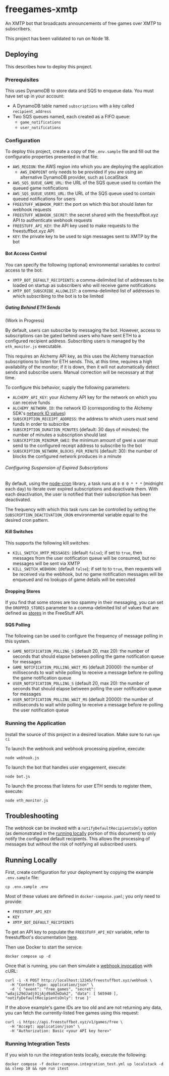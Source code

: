 # freegames-xmtp
An XMTP bot that broadcasts announcements of free games over XMTP to subscribers.

This project has been validated to run on Node 18.

## Deploying

This describes how to deploy this project.

### Prerequisites

This uses DynamoDB to store data and SQS to enqueue data. You must have set up in your account:

* A DynamoDB table named `subscriptions` with a key called `recipient_address`
* Two SQS queues named, each created as a FIFO queue:
  * `game_notifications`
  * `user_notifications`

### Configuration

To deploy this project, create a copy of the `.env.sample` file and fill out the configuratio properties presented in that file:

* `AWS_REGION`: the AWS region into which you are deploying the application
  * `AWS_ENDPOINT` only needs to be provided if you are using an alternative DynamoDB provider, such as LocalStack
* `AWS_SQS_QUEUE_GAME_URL`: the URL of the SQS queue used to contain the queued game notifications
* `AWS_SQS_QUEUE_USERS_URL`: the URL of the SQS queue used to contain queued notifications for users
* `FREESTUFF_WEBHOOK_PORT`: the port on which this bot should listen for webhook requests
* `FREESTUFF_WEBHOOK_SECRET`: the secret shared with the freestuffbot.xyz API to authenticate webhook requests
* `FREESTUFF_API_KEY`: the API key used to make requests to the freestuffbot.xyz API
* `KEY`: the private key to be used to sign messages sent to XMTP by the bot

#### Bot Access Control

You can specify the following (optional) environmental variables to control access to the bot:

* `XMTP_BOT_DEFAULT_RECIPIENTS`: a comma-delimited list of addresses to be loaded on startup as subscribers who will receive game notifications
* `XMTP_BOT_SUBSCRIBE_ALLOWLIST`: a comma-delimited list of addresses to which subscribing to the bot is to be limited

##### Gating Behind ETH Sends

(Work in Progress)

By default, users can subscribe by messaging the bot. However, access to subscriptions can be gated behind users who have sent ETH to a configured recipient address. Subscribing users is managed by the `eth_monitor.js` executable.

This requires an Alchemy API key, as this uses the Alchemy transaction subscriptions to listen for ETH sends. This, at this time, requires a high availability of the monitor; if it is down, then it will not automatically detect sends and subscribe users. Manual correction will be necessary at that time.

To configure this behavior, supply the following parameters:

* `ALCHEMY_API_KEY`: your Alchemy API key for the network on which you can receive funds
* `ALCHEMY_NETWORK_ID`: the network ID (corresponding to the Alchemy SDK's [network ID values](https://github.com/alchemyplatform/alchemy-sdk-js/blob/2593cfff2aa6060c3823166c9af61b346a3ba5c7/src/types/types.ts#L81-L99))
* `SUBSCRIPTION_RECEIPT_ADDRESS`: the address to which users must send funds in order to subscribe
* `SUBSCRIPTION_DURATION_MINUTES` (default: 30 days of minutes): the number of minutes a subscription should last
* `SUBSCRIPTION_MINIMUM_GWEI`: the minimum amount of gwei a user must send to the configured receipt address to subscribe to the bot
* `SUBSCRIPTION_NETWORK_BLOCKS_PER_MINUTE` (default: 30): the number of blocks the configured network produces in a minute

###### Configuring Suspension of Expired Subscriptions

By default, using the [node-cron](https://www.npmjs.com/package/node-cron) library, a task runs at `0 0 0 * * *` (midnight each day) to iterate over expired subscriptions and deactivate them. With each deactivation, the user is notified that their subscription has been deactivated.

The frequency with which this task runs can be controlled by setting the `SUBSCRIPTION_DEACTIVATION_CRON` environmental variable equal to the desired cron pattern.

#### Kill Switches

This supports the following kill switches:

* `KILL_SWITCH_XMTP_MESSAGES`: (default `false`); if set to `true`, then messages from the user notification queue will be consumed, but no messages will be sent via XMTP
* `KILL_SWITCH_WEBHOOK`: (default `false`); if set to to `true`, then requests will be received via the webhook, but no game notification messages will be enqueued and no lookups of game details will be executed

#### Dropping Stores

If you find that some stores are too spammy in their messaging, you can set the `DROPPED_STORES` parameter to a comma-delimited list of values that are defined as [stores](https://docs.freestuffbot.xyz/v1/types#store) in the FreeStuff API.

#### SQS Polling

The following can be used to configure the frequency of message polling in this system.

* `GAME_NOTIFICATION_POLLING_S` (default 20, max 20): the number of seconds that should elapse between polling the game notification queue for messages
* `GAME_NOTIFICATION_POLLING_WAIT_MS` (default 20000): the number of milliseconds to wait while polling to receive a message before re-polling the game notification queue
* `USER_NOTIFICATION_POLLING_S` (default 20, max 20): the number of seconds that should elapse between polling the user notification queue for messages
* `USER_NOTIFICATION_POLLING_WAIT_MS` (default 20000): the number of milliseconds to wait while polling to receive a message before re-polling the user notification queue

### Running the Application

Install the source of this project in a desired location. Make sure to run `npm ci`

To launch the webhook and webhook processing pipeline, execute:

```
node webhook.js
```

To launch the bot that handles user engagement, execute:

```
node bot.js
```

To launch the process that listens for user ETH sends to register them, execute:

```
node eth_monitor.js
```

## Troubleshooting

The webhook can be invoked with a `notifyDefaultRecipientsOnly` option (as demonstrated in the [running locally](#running-locally) portion of this document) to only notify the configured default recipients. This allows the processing of messages but without the risk of notifying all subscribed users.

## Running Locally

First, create configuration for your deployment by copying the example `.env.sample` file:

```
cp .env.sample .env
```

Most of these values are defined in `docker-compose.yaml`; you only need to provide:

* `FREESTUFF_API_KEY`
* `KEY`
* `XMTP_BOT_DEFAULT_RECIPIENTS`

To get an API key to populate the `FREESTUFF_API_KEY` variable, refer to freestuffbot's documentation [here](https://docs.freestuffbot.xyz/).

Then use Docker to start the service:

```
docker compose up -d
```

Once that is running, you can then simulate a [webhook invocation](https://docs.freestuffbot.xyz/v1/webhooks) with cURL:

```
curl -i -X POST http://localhost:12345/freestuffbot.xyz/webhook \
  -H "Content-Type: application/json" \
  -d '{ "event": "free_games", "secret": "wdaji29dJadj91jAjd9a92eDak2", "data": [ 565940 ], "notifyDefaultRecipientsOnly": true }'
```

If the above example's game IDs are too old and are not returning any data, you can fetch the currently-listed free games using this request:

```
curl -i https://api.freestuffbot.xyz/v1/games/free \
  -H "Accept: application/json" \
  -H "Authorization: Basic <your API key here>"
```

### Running Integration Tests

If you wish to run the integration tests locally, execute the following:

```
docker compose -f docker-compose.integration_test.yml up localstack -d && sleep 10 && npm run itest
```
